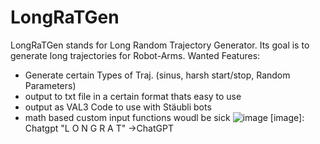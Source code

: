 # LongRaTGen
LongRaTGen stands for Long Random Trajectory Generator. Its goal is to generate long trajectories for Robot-Arms.
Wanted Features:
- Generate certain Types of Traj. (sinus, harsh start/stop, Random Parameters)
- output to txt file in a certain format thats easy to use
- output as VAL3 Code to use with Stäubli bots
- math based custom input functions woudl be sick
![image](https://github.com/user-attachments/assets/68eb35e9-ec0e-49f5-b991-0ba8d528451a)
[image]: Chatgpt  "L O N G R A T"
->ChatGPT
  
